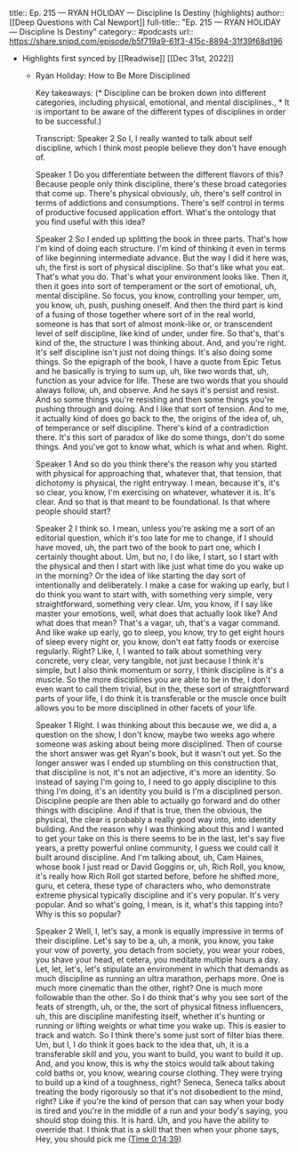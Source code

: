 title:: Ep. 215 —  RYAN HOLIDAY —  Discipline Is Destiny (highlights)
author:: [[Deep Questions with Cal Newport]]
full-title:: "Ep. 215 —  RYAN HOLIDAY —  Discipline Is Destiny"
category:: #podcasts
url:: https://share.snipd.com/episode/b5f719a9-61f3-415c-8894-31f39f68d196

- Highlights first synced by [[Readwise]] [[Dec 31st, 2022]]
	- Ryan Holiday: How to Be More Disciplined
	  
	  Key takeaways:
	  (* Discipline can be broken down into different categories, including physical, emotional, and mental disciplines., * It is important to be aware of the different types of disciplines in order to be successful.)
	  
	  Transcript:
	  Speaker 2
	  So I, I really wanted to talk about self discipline, which I think most people believe they don't have enough of.
	  
	  Speaker 1
	  Do you differentiate between the different flavors of this? Because people only think discipline, there's these broad categories that come up. There's physical obviously, uh, there's self control in terms of addictions and consumptions. There's self control in terms of productive focused application effort. What's the ontology that you find useful with this idea?
	  
	  Speaker 2
	  So I ended up splitting the book in three parts. That's how I'm kind of doing each structure. I'm kind of thinking it even in terms of like beginning intermediate advance. But the way I did it here was, uh, the first is sort of physical discipline. So that's like what you eat. That's what you do. That's what your environment looks like. Then it, then it goes into sort of temperament or the sort of emotional, uh, mental discipline. So focus, you know, controlling your temper, um, you know, uh, push, pushing oneself. And then the third part is kind of a fusing of those together where sort of in the real world, someone is has that sort of almost monk-like or, or transcendent level of self discipline, like kind of under, under fire. So that's, that's kind of the, the structure I was thinking about. And, and you're right. It's self discipline isn't just not doing things. It's also doing some things. So the epigraph of the book, I have a quote from Epic Tetus and he basically is trying to sum up, uh, like two words that, uh, function as your advice for life. These are two words that you should always follow, uh, and observe. And he says it's persist and resist. And so some things you're resisting and then some things you're pushing through and doing. And I like that sort of tension. And to me, it actually kind of does go back to the, the origins of the idea of, uh, of temperance or self discipline. There's kind of a contradiction there. It's this sort of paradox of like do some things, don't do some things. And you've got to know what, which is what and when. Right.
	  
	  Speaker 1
	  And so do you think there's the reason why you started with physical for approaching that, whatever that, that tension, that dichotomy is physical, the right entryway. I mean, because it's, it's so clear, you know, I'm exercising on whatever, whatever it is. It's clear. And so that is that meant to be foundational. Is that where people should start?
	  
	  Speaker 2
	  I think so. I mean, unless you're asking me a sort of an editorial question, which it's too late for me to change, if I should have moved, uh, the part two of the book to part one, which I certainly thought about. Um, but no, I do like, I start, so I start with the physical and then I start with like just what time do you wake up in the morning? Or the idea of like starting the day sort of intentionally and deliberately. I make a case for waking up early, but I do think you want to start with, with something very simple, very straightforward, something very clear. Um, you know, if I say like master your emotions, well, what does that actually look like? And what does that mean? That's a vagar, uh, that's a vagar command. And like wake up early, go to sleep, you know, try to get eight hours of sleep every night or, you know, don't eat fatty foods or exercise regularly. Right? Like, I, I wanted to talk about something very concrete, very clear, very tangible, not just because I think it's simple, but I also think momentum or sorry, I think discipline is it's a muscle. So the more disciplines you are able to be in the, I don't even want to call them trivial, but in the, these sort of straightforward parts of your life, I do think it is transferable or the muscle once built allows you to be more disciplined in other facets of your life.
	  
	  Speaker 1
	  Right. I was thinking about this because we, we did a, a question on the show, I don't know, maybe two weeks ago where someone was asking about being more disciplined. Then of course the short answer was get Ryan's book, but it wasn't out yet. So the longer answer was I ended up stumbling on this construction that, that discipline is not, it's not an adjective, it's more an identity. So instead of saying I'm going to, I need to go apply discipline to this thing I'm doing, it's an identity you build is I'm a disciplined person. Discipline people are then able to actually go forward and do other things with discipline. And if that is true, then the obvious, the physical, the clear is probably a really good way into, into identity building. And the reason why I was thinking about this and I wanted to get your take on this is there seems to be in the last, let's say five years, a pretty powerful online community, I guess we could call it built around discipline. And I'm talking about, uh, Cam Haines, whose book I just read or David Goggins or, uh, Rich Roll, you know, it's really how Rich Roll got started before, before he shifted more, guru, et cetera, these type of characters who, who demonstrate extreme physical typically discipline and it's very popular. It's very popular. And so what's going, I mean, is it, what's this tapping into? Why is this so popular?
	  
	  Speaker 2
	  Well, I, let's say, a monk is equally impressive in terms of their discipline. Let's say to be a, uh, a monk, you know, you take your vow of poverty, you detach from society, you wear your robes, you shave your head, et cetera, you meditate multiple hours a day. Let, let, let's, let's stipulate an environment in which that demands as much discipline as running an ultra marathon, perhaps more. One is much more cinematic than the other, right? One is much more followable than the other. So I do think that's why you see sort of the feats of strength, uh, or the, the sort of physical fitness influencers, uh, this are discipline manifesting itself, whether it's hunting or running or lifting weights or what time you wake up. This is easier to track and watch. So I think there's some just sort of filter bias there. Um, but I, I do think it goes back to the idea that, uh, it is a transferable skill and you, you want to build, you want to build it up. And, and you know, this is why the stoics would talk about taking cold baths or, you know, wearing course clothing. They were trying to build up a kind of a toughness, right? Seneca, Seneca talks about treating the body rigorously so that it's not disobedient to the mind, right? Like if you're the kind of person that can say when your body is tired and you're in the middle of a run and your body's saying, you should stop doing this. It is hard. Uh, and you have the ability to override that. I think that is a skill that then when your phone says, Hey, you should pick me ([Time 0:14:39](https://share.snipd.com/snip/5dc0d5a3-96a7-4901-9348-d8489dd43fad))